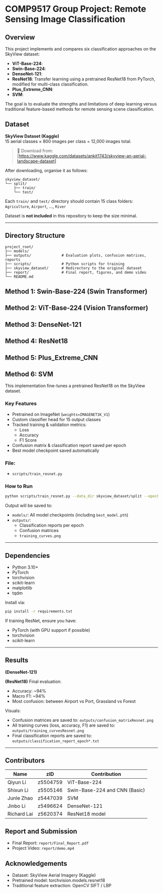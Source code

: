 # COMP9517 Group Project: Remote Sensing Image Classification

## Overview
This project implements and compares six classification approaches on the SkyView dataset:

- **ViT-Base-224**:
- **Swin-Base-224**:
- **DenseNet-121**: 
- **ResNet18**: Transfer learning using a pretrained ResNet18 from PyTorch, modified for multi-class classification.
- **Plus_Extreme_CNN**:
- **SVM**:

The goal is to evaluate the strengths and limitations of deep learning versus traditional feature-based methods for remote sensing scene classification.

## Dataset
**SkyView Dataset (Kaggle)**  
15 aerial classes × 800 images per class = 12,000 images total.

> 🔗 Download from: [https://www.kaggle.com/datasets/ankit1743/skyview-an-aerial-landscape-dataset]

After downloading, organise it as follows:
```
skyview_dataset/
└── split/
    ├── train/
    └── test/
```
Each `train/` and `test/` directory should contain 15 class folders: `Agriculture`, `Airport`, ..., `River`

Dataset is **not included** in this repository to keep the size minimal.

---

## Directory Structure
```
project_root/
├── models/               
├── outputs/              # Evaluation plots, confusion matrices, reports
├── scripts/              # Python scripts for training
├── skyview_dataset/      # Redirectory to the original dataset
├── report/               # Final report, figures, and demo video
└── README.md
```
## Method 1: Swin-Base-224 (Swin Transformer)
## Method 2: ViT-Base-224 (Vision Transformer)
## Method 3: DenseNet-121
## Method 4: ResNet18
## Method 5: Plus_Extreme_CNN
## Method 6: SVM

This implementation fine-tunes a pretrained ResNet18 on the SkyView dataset.

### Key Features
- Pretrained on ImageNet (`weights=IMAGENET1K_V1`)
- Custom classifier head for 15 output classes
- Tracked training & validation metrics:
  - Loss
  - Accuracy
  - F1 Score
- Confusion matrix & classification report saved per epoch
- Best model checkpoint saved automatically

### File:
- `scripts/train_resnet.py`

### How to Run
```bash
python scripts/train_resnet.py --data_dir skyview_dataset/split --epochs 10 --batch_size 32
```
Output will be saved to:
- `models/`: All model checkpoints (including `best_model.pth`)
- `outputs/`: 
  - Classification reports per epoch
  - Confusion matrices
  - `training_curves.png`

---
## Dependencies
- Python 3.10+
- PyTorch
- torchvision
- scikit-learn
- matplotlib
- tqdm

Install via:
```bash
pip install -r requirements.txt
```

If training ResNet, ensure you have:
- PyTorch (with GPU support if possible)
- torchvision
- scikit-learn
---

## Results 
**(DenseNet-121)**

**(ResNet18)**
Final evaluation:
- Accuracy: ~94%
- Macro F1: ~94%
- Most confusion: between Airport vs Port, Grassland vs Forest

Visuals:
-  Confusion matrices are saved to: `outputs/confusion_matrixResnet.png`
- All training curves (loss, accuracy, F1) are saved to: `outputs/training_curvesResnet.png`
- Final classification reports are saved to: `outputs/classification_report_epoch*.txt`
---


## Contributors
| Name         | zID       | Contribution                   |
|--------------|-----------|--------------------------------|
| Qiyun Li     | z5504759  | ViT-Base-224                   |
| Shixun Li    | z5505146  | Swin-Base-224 and CNN (Basic)  |
| Junle Zhao   | z5447039  | SVM                            |
| Jinbo Li     | z5496624  | DenseNet-121                   |
| Richard Lai  | z5620374  | ResNet18 model                 |     

## Report and Submission
- Final Report: `report/Final_Report.pdf`
- Project Video: `report/demo.mp4`

## Acknowledgements
- Dataset: SkyView Aerial Imagery (Kaggle)
- Pretrained model: torchvision.models.resnet18
- Traditional feature extraction: OpenCV SIFT / LBP

